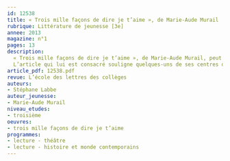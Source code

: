 ```yaml
---
id: 12538
title: « Trois mille façons de dire je t’aime », de Marie-Aude Murail
rubrique: Littérature de jeunesse [3e]
annee: 2013
magazine: n°1
pages: 13
description: 
  « Trois mille façons de dire je t’aime », de Marie-Aude Murail, peut offrir une excellente approche du monde du théâtre.
  L’article qui lui est consacré souligne quelques-uns de ses centres d’intérêt (étude de l’ouverture, analyse du personnage de Chloé qui sert de pivot aux structures narratives, réflexion sur la manière dont les genres dramatiques se trouvent comme incarnés par les personnages) et se conclut par une proposition de sujet de brevet conforme aux nouvelles instructions régissant l’épreuve (BOÉN du 29 mars 2013).
article_pdf: 12538.pdf
revue: L’école des lettres des collèges
auteurs:
- Stéphane Labbe
auteur_jeunesse:
- Marie-Aude Murail
niveau_etudes:
- troisième
oeuvres:
- trois mille façons de dire je t’aime
programmes:
- lecture - théâtre
- lecture - histoire et monde contemporains
---
```


